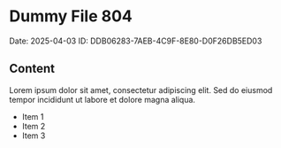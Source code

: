# Dummy File 804

Date: 2025-04-03
ID: DDB06283-7AEB-4C9F-8E80-D0F26DB5ED03

## Content

Lorem ipsum dolor sit amet, consectetur adipiscing elit.
Sed do eiusmod tempor incididunt ut labore et dolore magna aliqua.

* Item 1
* Item 2
* Item 3
